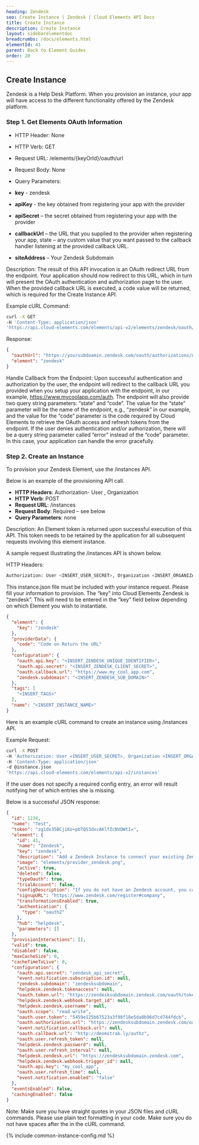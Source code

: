 ```yaml
---
heading: Zendesk
seo: Create Instance | Zendesk | Cloud Elements API Docs
title: Create Instance
description: Create Instance
layout: sidebarelementdoc
breadcrumbs: /docs/elements.html
elementId: 41
parent: Back to Element Guides
order: 20
---
```


## Create Instance

Zendesk is a Help Desk Platform. When you provision an instance, your app will have access to the different functionality offered by the Zendesk platform.

### Step 1. Get Elements OAuth Information

* HTTP Header: None
* HTTP Verb: GET
* Request URL: /elements/{keyOrId}/oauth/url
* Request Body: None
* Query Parameters:

* __key__ - zendesk
* __apiKey__ - the key obtained from registering your app with the provider
* __apiSecret__ – the secret obtained from registering your app with the provider
* __callbackUrl__ – the URL that you supplied to the provider when registering your app, state – any custom value that you want passed to the callback handler listening at the provided callback URL.
* __siteAddress__ – Your Zendesk Subdomain

Description: The result of this API invocation is an OAuth redirect URL from the endpoint. Your application should now redirect to this URL, which in turn will present the OAuth authentication and authorization page to the user. When the provided callback URL is executed, a code value will be returned, which is required for the Create Instance API.

Example cURL Command:

```bash
curl -X GET
-H 'Content-Type: application/json'
'https://api.cloud-elements.com/elements/api-v2/elements/zendesk/oauth/url?apiKey=zendesk_unique_identifier&apiSecret=zendesk_client_secret&siteAddress=your_zendesk_sbudomain&callbackUrl=http://www.my_cool_app.com/auth&state=zendesk'
```

Response:

```json
{
  "oauthUrl": "https://yoursubdoamin.zendesk.com/oauth/authorizations/new?response_type=code&client_id=zendesk_unique_identifier&redirect_uri=http://www.my_cool_app.com/auth&scope=read write&state=zendesk",
  "element": "zendesk"
}
```

Handle Callback from the Endpoint:
Upon successful authentication and authorization by the user, the endpoint will redirect to the callback URL you provided when you setup your application with the endpoint, in our example, https://www.mycoolapp.com/auth. The endpoint will also provide two query string parameters: “state” and “code”. The value for the “state” parameter will be the name of the endpoint, e.g., “zendesk” in our example, and the value for the “code” parameter is the code required by Cloud Elements to retrieve the OAuth access and refresh tokens from the endpoint. If the user denies authentication and/or authorization, there will be a query string parameter called “error” instead of the “code” parameter. In this case, your application can handle the error gracefully.

### Step 2. Create an Instance

To provision your Zendesk Element, use the /instances API.

Below is an example of the provisioning API call.

* __HTTP Headers__: Authorization- User <user secret>, Organization <organization secret>
* __HTTP Verb__: POST
* __Request URL__: /instances
* __Request Body__: Required – see below
* __Query Parameters__: none

Description: An Element token is returned upon successful execution of this API. This token needs to be retained by the application for all subsequent requests involving this element instance.

A sample request illustrating the /instances API is shown below.

HTTP Headers:

```bash
Authorization: User <INSERT_USER_SECRET>, Organization <INSERT_ORGANIZATION_SECRET>

```
This instance.json file must be included with your instance request.  Please fill your information to provision.  The “key” into Cloud Elements Zendesk is “zendesk”.  This will need to be entered in the “key” field below depending on which Element you wish to instantiate.

```json
{
  "element": {
    "key": "zendesk"
  },
  "providerData": {
    "code": "Code on Return the URL"
  },
  "configuration": {
    "oauth.api.key": "<INSERT_ZENDESK_UNIQUE_IDENTIFIER>",
    "oauth.api.secret": "<INSERT_ZENDESK_CLIENT_SECRET>",
    "oauth.callback.url": "https://www.my_cool_app.com",
    "zendesk.subdomain": "<INSERT_ZENDESK_SUB_DOMAIN>"
  },
  "tags": [
    "<INSERT_TAGS>"
  ],
  "name": "<INSERT_INSTANCE_NAME>"
}
```

Here is an example cURL command to create an instance using /instances API.

Example Request:

```bash
curl -X POST
-H 'Authorization: User <INSERT_USER_SECRET>, Organization <INSERT_ORGANIZATION_SECRET>'
-H 'Content-Type: application/json'
-d @instance.json
'https://api.cloud-elements.com/elements/api-v2/instances'
```

If the user does not specify a required config entry, an error will result notifying her of which entries she is missing.

Below is a successful JSON response:

```json
{
  "id": 1234,
  "name": "Test",
  "token": "zg1dx35BCjiKo+pbTQS3dxcAKlfZcNVOWtI=",
  "element": {
    "id": 41,
    "name": "Zendesk",
    "key": "zendesk",
    "description": "Add a Zendesk Instance to connect your existing Zendesk account to the Help Desk Hub, allowing you to manage your  incidents, priorities, statuses, users, etc. across multiple Help Desk Elements. You will need your Zendesk account information to add an instance.",
    "image": "elements/provider_zendesk.png",
    "active": true,
    "deleted": false,
    "typeOauth": true,
    "trialAccount": false,
    "configDescription": "If you do not have an Zendesk account, you can create one at Zendesk Register",
    "signupURL": "https://www.zendesk.com/register#company",
    "transformationsEnabled": true,
    "authentication": {
      "type": "oauth2"
    },
    "hub": "helpdesk",
    "parameters": []
  },
  "provisionInteractions": [],
  "valid": true,
  "disabled": false,
  "maxCacheSize": 0,
  "cacheTimeToLive": 0,
  "configuration": {
    "oauth.api.secret": "zendesk_api_secret",
    "event.notification.subscription.id": null,
    "zendesk.subdomain": "zendesksubdomain",
    "helpdesk.zendesk.tokenaccess": null,
    "oauth.token.url": "https://zendesksubdomain.zendesk.com/oauth/tokens",
    "helpdesk.zendesk.webhook.target_id": null,
    "helpdesk.zendesk.username": null,
    "oauth.scope": "read write",
    "oauth.user.token": "5459e125b67523a3f98f18e5da0b96d7cd744fdcb",
    "oauth.authorization.url": "https://zendesksubdomain.zendesk.com/oauth/authorizations/new",
    "event.notification.callback.url": null,
    "oauth.callback.url": "http://deomstrab.ly/authz",
    "oauth.user.refresh_token": null,
    "helpdesk.zendesk.password": null,
    "oauth.user.refresh_interval": null,
    "helpdesk.zendesk.url": "https://zendesksubdomain.zendesk.com",
    "helpdesk.zendesk.webhook.trigger_id": null,
    "oauth.api.key": "my_cool_app",
    "oauth.user.refresh_time": null,
    "event.notification.enabled": "false"
  },
  "eventsEnabled": false,
  "cachingEnabled": false
}
```

Note:  Make sure you have straight quotes in your JSON files and cURL commands.  Please use plain text formatting in your code.  Make sure you do not have spaces after the in the cURL command.

{% include common-instance-config.md %}
